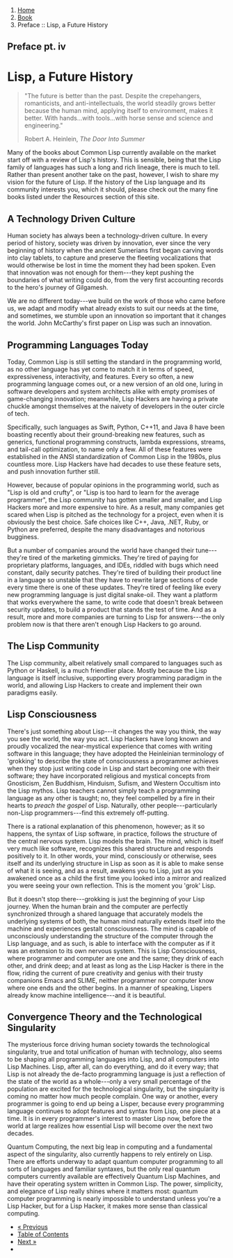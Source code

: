 <ol class="breadcrumb">
  <li><a href="/">Home</a></li>
  <li><a href="/book/">Book</a></li>
  <li class="active">Preface :: Lisp, a Future History</li>
</ol>

## Preface pt. iv

# Lisp, a Future History

> "The future is better than the past. Despite the crepehangers, romanticists, and anti-intellectuals, the world steadily grows better because the human mind, applying itself to environment, makes it better. With hands...with tools...with horse sense and science and engineering."
> <footer>Robert A. Heinlein, <em>The Door Into Summer</em></footer>

Many of the books about Common Lisp currently available on the market start off with a review of Lisp's history.  This is sensible, being that the Lisp family of languages has such a long and rich lineage, there is much to tell.  Rather than present another take on the past, however, I wish to share my vision for the future of Lisp.  If the history of the Lisp language and its community interests you, which it should, please check out the many fine books listed under the Resources section of this site.

## A Technology Driven Culture

Human society has always been a technology-driven culture.  In every period of history, society was driven by innovation, ever since the very beginning of history when the ancient Sumerians first began carving words into clay tablets, to capture and preserve the fleeting vocalizations that would otherwise be lost in time the moment they had been spoken.  Even that innovation was not enough for them---they kept pushing the boundaries of what writing could do, from the very first accounting records to the hero's journey of Gilgamesh.

We are no different today---we build on the work of those who came before us, we adapt and modify what already exists to suit our needs at the time, and sometimes, we stumble upon an innovation so important that it changes the world.  John McCarthy's first paper on Lisp was such an innovation.

## Programming Languages Today

Today, Common Lisp is still setting the standard in the programming world, as no other language has yet come to match it in terms of speed, expressiveness, interactivity, and features.  Every so often, a new programming language comes out, or a new version of an old one, luring in software developers and system architects alike with empty promises of game-changing innovation; meanwhile, Lisp Hackers are having a private chuckle amongst themselves at the naivety of developers in the outer circle of tech.

Specifically, such languages as Swift, Python, C++11, and Java 8 have been boasting recently about their ground-breaking new features, such as generics, functional programming constructs, lambda expressions, streams, and tail-call optimization, to name only a few. All of these features were established in the ANSI standardization of Common Lisp in the 1980s, plus countless more.  Lisp Hackers have had decades to use these feature sets, and push innovation further still.

However, because of popular opinions in the programming world, such as "Lisp is old and crufty", or "Lisp is too hard to learn for the average programmer", the Lisp community has gotten smaller and smaller, and Lisp Hackers more and more expensive to hire.  As a result, many companies get scared when Lisp is pitched as the technology for a project, even when it is obviously the best choice.  Safe choices like C++, Java, .NET, Ruby, or Python are preferred, despite the many disadvantages and notorious bugginess.

But a number of companies around the world have changed their tune---they're tired of the marketing gimmicks.  They're tired of paying for proprietary platforms, languages, and IDEs, riddled with bugs which need constant, daily security patches.  They're tired of building their product line in a language so unstable that they have to rewrite large sections of code every time there is one of these updates.  They're tired of feeling like every new programming language is just digital snake-oil.  They want a platform that works everywhere the same, to write code that doesn't break between security updates, to build a product that stands the test of time.  And as a result, more and more companies are turning to Lisp for answers---the only problem now is that there aren't enough Lisp Hackers to go around.

## The Lisp Community

The Lisp community, albeit relatively small compared to languages such as Python or Haskell, is a much friendlier place.  Mostly because the Lisp language is itself inclusive, supporting every programming paradigm in the world, and allowing Lisp Hackers to create and implement their own paradigms easily.

## Lisp Consciousness

There's just something about Lisp---it changes the way you think, the way you see the world, the way you act.  Lisp Hackers have long known and proudly vocalized the near-mystical experience that comes with writing software in this language; they have adopted the Heinleinian terminology of 'grokking' to describe the state of consciousness a programmer achieves when they stop just writing code in Lisp and start becoming one with their software; they have incorporated religious and mystical concepts from Gnosticism, Zen Buddhism, Hinduism, Sufism, and Western Occultism into the Lisp mythos.  Lisp teachers cannot simply teach a programming language as any other is taught; no, they feel compelled by a fire in their hearts to *preach the gospel* of Lisp.  Naturally, other people---particularly non-Lisp programmers---find this extremely off-putting.

There is a rational explanation of this phenomenon, however; as it so happens, the syntax of Lisp software, in practice, follows the structure of the central nervous system.  Lisp models the brain.  The mind, which is itself very much like software, recognizes this shared structure and responds positively to it.  In other words, your mind, consciously or otherwise, sees itself and its underlying structure in Lisp as soon as it is able to make sense of what it is seeing, and as a result, awakens you to Lisp, just as you awakened once as a child the first time you looked into a mirror and realized you were seeing your own reflection. This is the moment you 'grok' Lisp.

But it doesn't stop there---grokking is just the beginning of your Lisp journey.  When the human brain and the computer are perfectly synchronized through a shared language that accurately models the underlying systems of both, the human mind naturally extends itself into the machine and experiences gestalt consciousness.  The mind is capable of unconsciously understanding the structure of the computer through the Lisp language, and as such, is able to interface with the computer as if it was an extension to its own nervous system.  This is Lisp Consciousness, where programmer and computer are one and the same; they drink of each other, and drink deep; and at least as long as the Lisp Hacker is there in the flow, riding the current of pure creativity and genius with their trusty companions Emacs and SLIME, neither programmer nor computer know where one ends and the other begins.  In a manner of speaking, Lispers already know machine intelligence---and it is beautiful.

## Convergence Theory and the Technological Singularity

The mysterious force driving human society towards the technological singularity, true and total unification of human with technology, also seems to be shaping all programming languages into Lisp, and all computers into Lisp Machines.  Lisp, after all, can do everything, and do it every way; that Lisp is not already the de-facto programming language is just a reflection of the state of the world as a whole---only a very small percentage of the population are excited for the technological singularity, but the singularity is coming no matter how much people complain.  One way or another, every programmer is going to end up being a Lisper, because every programming language continues to adopt features and syntax from Lisp, one piece at a time.  It is in every programmer's interest to master Lisp now, before the world at large realizes how essential Lisp will become over the next two decades.

Quantum Computing, the next big leap in computing and a fundamental aspect of the singularity, also currently happens to rely entirely on Lisp.  There are efforts underway to adapt quantum computer programming to all sorts of languages and familiar syntaxes, but the only real quantum computers currently available are effectively Quantum Lisp Machines, and have their operating system written in Common Lisp.  The power, simplicity, and elegance of Lisp really shines where it matters most: quantum computer programming is nearly impossible to understand unless you're a Lisp Hacker, but for a Lisp Hacker, it makes more sense than classical computing.

<ul class="pager">
  <li class="previous"><a href="/book/preface/">&laquo; Previous</a></li>
  <li><a href="/book/">Table of Contents</a></li>
  <li class="next"><a href="/book/acknowledgements.md">Next &raquo;</a><li>
</ul>
